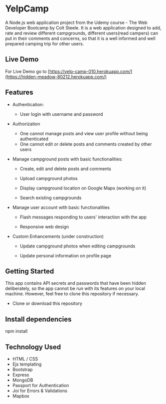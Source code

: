 # YelpCamp
A Node.js web application project from the Udemy course - The Web Developer Bootcamp by Colt Steele.
It is a web application designed to add, rate and review different campgrounds, different users(read campers) can put in their comments and concerns, so that it is a well informed and well prepared camping trip for other users.


## Live Demo
For Live Demo go to [https://yelp-camp-010.herokuapp.com/](https://hidden-meadow-80212.herokuapp.com/)

## Features
* Authentication:
  - User login with username and password

* Authorization
  - One cannot manage posts and view user profile without being authenticated
  - One cannot edit or delete posts and comments created by other users

* Manage campground posts with basic functionalities:

  - Create, edit and delete posts and comments

  - Upload campground photos

  - Display campground location on Google Maps (working on it)

  - Search existing campgrounds

* Manage user account with basic functionalities

  - Flash messages responding to users' interaction with the app

  - Responsive web design

* Custom Enhancements (under construction)
  - Update campground photos when editing campgrounds

  - Update personal information on profile page

## Getting Started
This app contains API secrets and passwords that have been hidden deliberately, so the app cannot be run with its features on your local machine. However, feel free to clone this repository if necessary.

* Clone or download this repository

## Install dependencies
npm install


## Technology Used 
  - HTML / CSS
  - Ejs templating
  - Bootstrap
  - Express
  - MongoDB
  - Passport for Authentication
  - Joi for Errors & Validations
  - Mapbox


